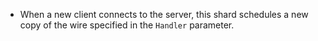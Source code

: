 - When a new client connects to the server, this shard schedules a new copy of the wire specified in the `Handler` parameter.